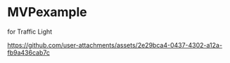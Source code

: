 # MVPexample
 for Traffic Light
 
https://github.com/user-attachments/assets/2e29bca4-0437-4302-a12a-fb9a436cab7c
